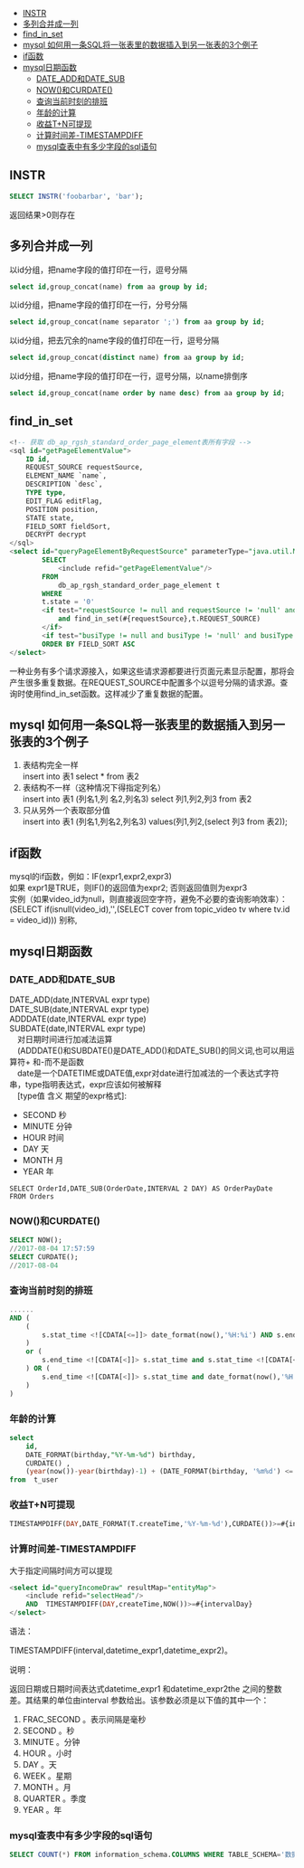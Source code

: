 <!-- TOC -->

- [INSTR](#instr)
- [多列合并成一列](#多列合并成一列)
- [find_in_set](#find_in_set)
- [mysql 如何用一条SQL将一张表里的数据插入到另一张表的3个例子](#mysql-如何用一条sql将一张表里的数据插入到另一张表的3个例子)
- [if函数](#if函数)
- [mysql日期函数](#mysql日期函数)
    - [DATE_ADD和DATE_SUB](#date_add和date_sub)
    - [NOW()和CURDATE()](#now和curdate)
    - [查询当前时刻的排班](#查询当前时刻的排班)
    - [年龄的计算](#年龄的计算)
    - [收益T+N可提现](#收益tn可提现)
    - [计算时间差-TIMESTAMPDIFF](#计算时间差-timestampdiff)
    - [mysql查表中有多少字段的sql语句](#mysql查表中有多少字段的sql语句)

<!-- /TOC -->

## INSTR
```sql
SELECT INSTR('foobarbar', 'bar');
```
返回结果>0则存在

## 多列合并成一列

以id分组，把name字段的值打印在一行，逗号分隔
```sql
select id,group_concat(name) from aa group by id;
```
以id分组，把name字段的值打印在一行，分号分隔
```sql
select id,group_concat(name separator ';') from aa group by id;
```
以id分组，把去冗余的name字段的值打印在一行，逗号分隔
```sql
select id,group_concat(distinct name) from aa group by id;
```
以id分组，把name字段的值打印在一行，逗号分隔，以name排倒序
```sql
select id,group_concat(name order by name desc) from aa group by id;
```
## find_in_set
```sql
<!-- 获取 db_ap_rgsh_standard_order_page_element表所有字段 -->
<sql id="getPageElementValue">
	ID id,
	REQUEST_SOURCE requestSource,
	ELEMENT_NAME `name`,
	DESCRIPTION `desc`,
	TYPE type,
	EDIT_FLAG editFlag,
	POSITION position,
	STATE state,
	FIELD_SORT fieldSort,
	DECRYPT decrypt
</sql>
<select id="queryPageElementByRequestSource" parameterType="java.util.Map" resultType="java.util.Map">
		SELECT
			<include refid="getPageElementValue"/>
		FROM
			db_ap_rgsh_standard_order_page_element t
		WHERE
		t.state = '0'
		<if test="requestSource != null and requestSource != 'null' and requestSource !='' ">
			and find_in_set(#{requestSource},t.REQUEST_SOURCE) 
		</if>
		<if test="busiType != null and busiType != 'null' and busiType !='' ">and t.BUSI_TYPE=#{busiType}</if>	
		ORDER BY FIELD_SORT ASC
</select>
```
一种业务有多个请求源接入，如果这些请求源都要进行页面元素显示配置，那将会产生很多重复数据。在REQUEST_SOURCE中配置多个以逗号分隔的请求源。查询时使用find_in_set函数。这样减少了重复数据的配置。
## mysql 如何用一条SQL将一张表里的数据插入到另一张表的3个例子

1. 表结构完全一样  
   insert into 表1  select * from 表2
2. 表结构不一样（这种情况下得指定列名）  
   insert into 表1 (列名1,列  名2,列名3)  select  列1,列2,列3 from 表2
3. 只从另外一个表取部分值  
  insert into 表1 (列名1,列名2,列名3) values(列1,列2,(select 列3 from 表2));

## if函数

mysql的if函数，例如：IF(expr1,expr2,expr3)  
如果 expr1是TRUE，则IF()的返回值为expr2; 否则返回值则为expr3  
实例（如果video_id为null，则直接返回空字符，避免不必要的查询影响效率）：  
(SELECT if(isnull(video_id),'',(SELECT cover from topic_video tv where tv.id = video_id))) 别称,  
## mysql日期函数
### DATE_ADD和DATE_SUB
DATE_ADD(date,INTERVAL expr type)  
DATE_SUB(date,INTERVAL expr type)  
ADDDATE(date,INTERVAL expr type)  
SUBDATE(date,INTERVAL expr type)  
　对日期时间进行加减法运算  
　(ADDDATE()和SUBDATE()是DATE_ADD()和DATE_SUB()的同义词,也可以用运算符+ 和-而不是函数  
　date是一个DATETIME或DATE值,expr对date进行加减法的一个表达式字符串，type指明表达式，expr应该如何被解释  
　[type值 含义 期望的expr格式]:  
 * SECOND 秒  
 * MINUTE 分钟  
 * HOUR 时间  
 * DAY 天  
 * MONTH 月  
 * YEAR 年  

```
SELECT OrderId,DATE_SUB(OrderDate,INTERVAL 2 DAY) AS OrderPayDate
FROM Orders
```
### NOW()和CURDATE()
```sql
SELECT NOW();
//2017-08-04 17:57:59
SELECT CURDATE();
//2017-08-04
```
### 查询当前时刻的排班
```sql
......
AND (
	(
		s.stat_time <![CDATA[<=]]> date_format(now(),'%H:%i') AND s.end_time <![CDATA[>]]> date_format(now(),'%H:%i')
	)
	or (
		s.end_time <![CDATA[<]]> s.stat_time and s.stat_time <![CDATA[<=]]> date_format(now(),'%H:%i')
	) OR (
		s.end_time <![CDATA[<]]> s.stat_time and date_format(now(),'%H:%i') <![CDATA[<]]> s.end_time
	)
)
```
### 年龄的计算
```sql
select  
    id,  
    DATE_FORMAT(birthday,"%Y-%m-%d") birthday,  
    CURDATE() ,  
    (year(now())-year(birthday)-1) + (DATE_FORMAT(birthday, '%m%d') <= DATE_FORMAT(NOW(), '%m%d')) as age  
from  t_user
```
### 收益T+N可提现
```sql
TIMESTAMPDIFF(DAY,DATE_FORMAT(T.createTime,'%Y-%m-%d'),CURDATE())>=#{intervalDay}
```
### 计算时间差-TIMESTAMPDIFF
大于指定间隔时间方可以提现
```sql
<select id="queryIncomeDraw" resultMap="entityMap">
    <include refid="selectHead"/>
    AND  TIMESTAMPDIFF(DAY,createTime,NOW())>=#{intervalDay}
</select>
```
语法：

TIMESTAMPDIFF(interval,datetime_expr1,datetime_expr2)。

说明：

返回日期或日期时间表达式datetime_expr1 和datetime_expr2the 之间的整数差。其结果的单位由interval 参数给出。该参数必须是以下值的其中一个：

1. FRAC_SECOND 。表示间隔是毫秒
2. SECOND 。秒
3. MINUTE 。分钟
4. HOUR 。小时
5. DAY 。天
6. WEEK 。星期
7. MONTH 。月
8. QUARTER 。季度
9. YEAR 。年

### mysql查表中有多少字段的sql语句
```sql
SELECT COUNT(*) FROM information_schema.COLUMNS WHERE TABLE_SCHEMA='数据库名' AND table_name='表名'
```